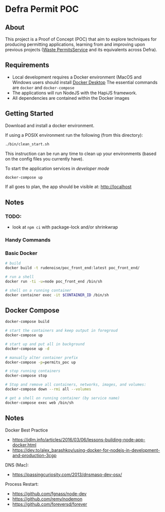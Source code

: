 # Defra Permit POC


## About

This project is a Proof of Concept (POC) that aim to explore
techniques for producing permitting applications, learning from and
improving upon previous projects
([Waste PermitsService](https://github.com/DEFRA/waste-permits)
and its equivalents across Defra).


## Requirements

* Local development requires a Docker environment (MacOS and
  Windows users should install
  [Docker Desktop](https://www.docker.com/get-started)
  The essential commands are `docker` and `docker-compose`
* The applications will run NodeJS with the HapiJS framework.
* All dependencies are contained within the Docker images

## Getting Started

Download and install a docker environment.

If using a POSIX environment run the following (from this
directory):

```sh
./bin/clean_start.sh
```

This instruction can be run any time to clean up your environments
(based on the config files you currently have).

To start the application services in _developer mode_
```sh
docker-compose up
```

If all goes to plan, the app should be visible at:
[http://localhost](http://localhost)

## Notes

### TODO:

- look at `npm ci` with package-lock and/or shrinkwrap

### Handy Commands

### Basic Docker

```sh
# build
docker build -t rudenoise/poc_front_end:latest poc_front_end/

# run a shell
docker run -ti -u=node poc_front_end /bin/sh

# shell on a running container
docker container exec -it $CONTAINER_ID /bin/sh
```

## Docker Compose

```sh
docker-compose build

# start the containers and keep output in foregroud
docker-compose up

# start up and put all in background
docker-compose up -d

# manually alter container prefix
docker-compose -p=permits_poc up

# stop running containers
docker-compose stop

# Stop and remove all containers, networks, images, and volumes:
docker-compose down --rmi all --volumes

# get a shell on running container (by service name)
docker-compose exec web /bin/sh
```


## Notes

Docker Best Practice
- https://jdlm.info/articles/2016/03/06/lessons-building-node-app-docker.html
- https://dev.to/alex_barashkov/using-docker-for-nodejs-in-development-and-production-3cgp

DNS (Mac):
- https://passingcuriosity.com/2013/dnsmasq-dev-osx/

Process Restart:
- https://github.com/fgnass/node-dev
- https://github.com/remy/nodemon
- https://github.com/foreversd/forever
